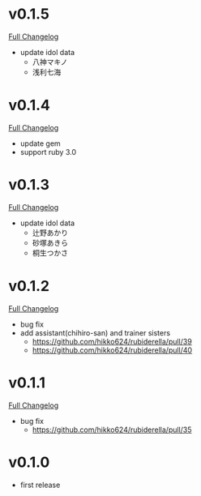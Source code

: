 # v0.1.5

[Full Changelog](https://github.com/hikko624/rubiderella/compare/v0.1.4...v0.1.5)
- update idol data
  - 八神マキノ
  - 浅利七海

# v0.1.4

[Full Changelog](https://github.com/hikko624/rubiderella/compare/v0.1.3...v0.1.4)
- update gem
- support ruby 3.0

# v0.1.3

[Full Changelog](https://github.com/hikko624/rubiderella/compare/v0.1.2...v0.1.3)
- update idol data
  - 辻野あかり
  - 砂塚あきら
  - 桐生つかさ

# v0.1.2

[Full Changelog](https://github.com/hikko624/rubiderella/compare/v0.1.1...v0.1.2)

- bug fix
- add assistant(chihiro-san) and trainer sisters
  - https://github.com/hikko624/rubiderella/pull/39
  - https://github.com/hikko624/rubiderella/pull/40

# v0.1.1

[Full Changelog](https://github.com/hikko624/rubiderella/compare/v0.1.0...v0.1.1)

- bug fix
  - https://github.com/hikko624/rubiderella/pull/35

# v0.1.0
- first release
